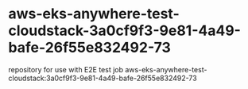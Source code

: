# aws-eks-anywhere-test-cloudstack-3a0cf9f3-9e81-4a49-bafe-26f55e832492-73
repository for use with E2E test job aws-eks-anywhere-test-cloudstack:3a0cf9f3-9e81-4a49-bafe-26f55e832492-73
